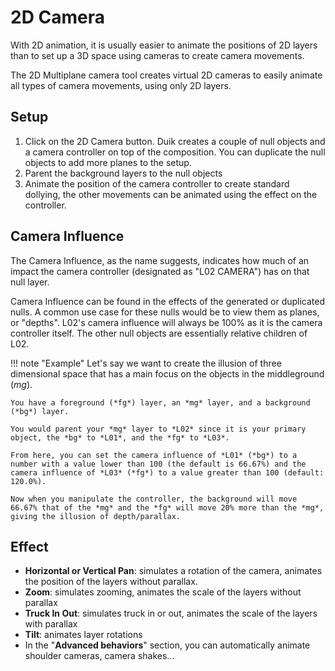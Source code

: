 # 2D Camera

With 2D animation, it is usually easier to animate the positions of 2D layers than to set up a 3D space using cameras to create camera movements.

The 2D Multiplane camera tool creates virtual 2D cameras to easily animate all types of camera movements, using only 2D layers.

## Setup

1. Click on the 2D Camera button.
  Duik creates a couple of null objects and a camera controller on top of the composition. You can duplicate the null objects to add more planes to the setup.
2. Parent the background layers to the null objects
3. Animate the position of the camera controller to create standard dollying, the other movements can be animated using the effect on the controller.

## Camera Influence

The Camera Influence, as the name suggests, indicates how much of an impact the camera controller (designated as "L02 CAMERA") has on that null layer.

Camera Influence can be found in the effects of the generated or duplicated nulls. A common use case for these nulls would be to view them as planes, or "depths". L02's camera influence will always be 100% as it is the camera controller itself. The other null objects are essentially relative children of L02.

!!! note "Example"
    Let's say we want to create the illusion of three dimensional space that has a main focus on the objects in the middleground (*mg*).

    You have a foreground (*fg*) layer, an *mg* layer, and a background (*bg*) layer.

    You would parent your *mg* layer to *L02* since it is your primary object, the *bg* to *L01*, and the *fg* to *L03*.

    From here, you can set the camera influence of *L01* (*bg*) to a number with a value lower than 100 (the default is 66.67%) and the camera influence of *L03* (*fg*) to a value greater than 100 (default: 120.0%).

    Now when you manipulate the controller, the background will move 66.67% that of the *mg* and the *fg* will move 20% more than the *mg*, giving the illusion of depth/parallax.

## Effect

- **Horizontal or Vertical Pan**: simulates a rotation of the camera, animates the position of the layers without parallax.
- **Zoom**: simulates zooming, animates the scale of the layers without parallax
- **Truck In Out**: simulates truck in or out, animates the scale of the layers with parallax
- **Tilt**: animates layer rotations
- In the "**Advanced behaviors**" section, you can automatically animate shoulder cameras, camera shakes...

